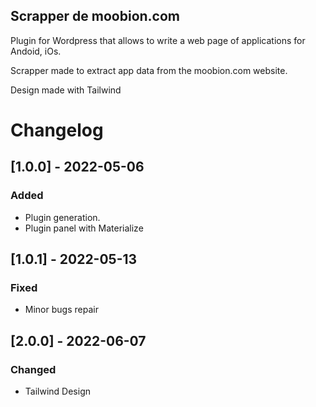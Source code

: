 ## Scrapper de moobion.com

Plugin for Wordpress that allows to write a web page of applications for Andoid, iOs.

Scrapper made to extract app data from the moobion.com website.

Design made with Tailwind

# Changelog

## [1.0.0] - 2022-05-06

### Added

- Plugin generation.
- Plugin panel with Materialize


## [1.0.1] - 2022-05-13

### Fixed

- Minor bugs repair


## [2.0.0] - 2022-06-07

### Changed

- Tailwind Design